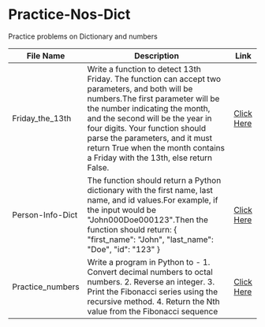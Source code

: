 # Practice-Nos-Dict
Practice problems on Dictionary and numbers

|File Name|Description|Link|
|---|---|---|
|Friday_the_13th|Write a function to detect 13th Friday. The function can accept two parameters, and both will be numbers.The first parameter will be the number indicating the month, and the second will be the year in four digits. Your function should parse the parameters, and it must return True when the month contains a Friday with the 13th, else return False.|[Click Here](https://github.com/pratikbhosale12/practice-nos-dict/blob/main/Friday_the_13th.py)|
|Person-Info-Dict|The function should return a Python dictionary with the first name, last name, and id values.For example, if the input would be "John000Doe000123".Then the function should return: { "first_name": "John", "last_name": "Doe", "id": "123" }|[Click Here](https://github.com/pratikbhosale12/practice-nos-dict/blob/main/Person-Info-Dict.py)|
|Practice_numbers|Write a program in Python to - 1. Convert decimal numbers to octal numbers. 2. Reverse an integer. 3. Print the Fibonacci series using the recursive method. 4. Return the Nth value from the Fibonacci sequence|[Click Here](https://github.com/pratikbhosale12/practice-nos-dict/blob/main/practice_numbers.py)|
